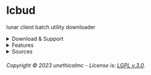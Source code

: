 # lcbud
lunar client batch utility downloader

<!--- **⚠ Warning:** </br> --->

<details>
   <summary>Download & Support</summary>

  ### [Download Here](https://github.com/unethicalmc/lcbud/archive/refs/heads/main.zip) <br>
  Join our [Discord](https://discord.gg/vhJ8Dsp9qa) for faster support, or create a GitHub Issue. <br>
     
</details>

<details>
   <summary>Features</summary>
  
  ### Features
  * **An all-in-one solution.**
  * **Utilizing Windows cURL (Windows 10+).**
  * **Powershell free for security conscious users.**
  * **Downgrade Lunar Client Launcher to 2.16.1**
     
</details>

<details>
   <summary>Sources</summary>
  
  ### Sources
  This project downloads from the following authors:
  * https://github.com/Weave-MC
  * https://github.com/Youded-byte
  * https://github.com/Nilsen84
  * https://github.com/koxx12-dev
  * https://github.com/AriaJackie
  * https://github.com/PianoPenguin471
  * https://github.com/Zircta
  * https://github.com/Zxnii
  * https://github.com/Yan-Jobs
  * https://github.com/betterclient
  * https://gitlab.com/candicey-weave
     
</details>

###### Copyright © 2023 unethicalmc - License is: [LGPL v.3.0](https://github.com/unethicalmc/lcbud/blob/main/COPYING.LESSER).
